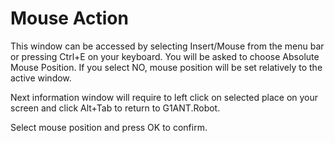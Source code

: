 # Mouse Action

This window can be accessed by selecting Insert/Mouse from the menu bar or pressing Ctrl+E on your keyboard. You will be asked to choose Absolute Mouse Position. If you select NO, mouse position will be set relatively to the active window.



Next information window will require to left click on selected place on your screen and click Alt+Tab to return to G1ANT.Robot.



Select mouse position and press OK to confirm.

